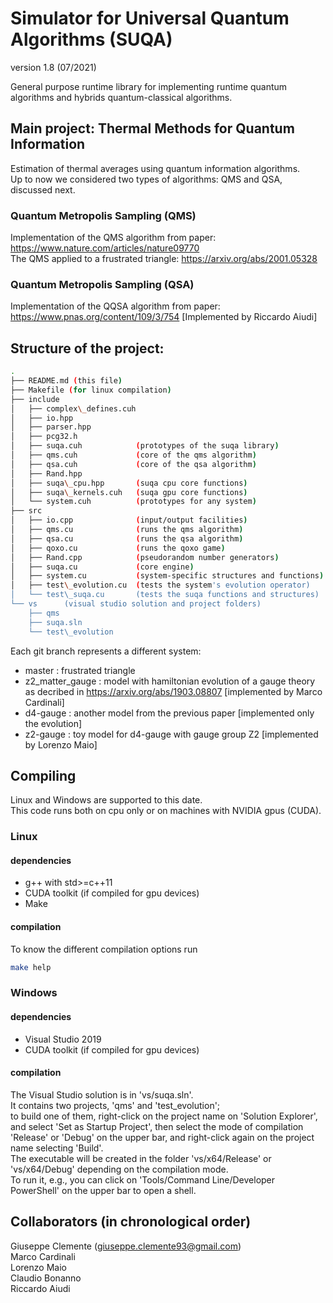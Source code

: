 # Simulator for Universal Quantum Algorithms (SUQA)
version 1.8 (07/2021)

General purpose runtime library for implementing runtime quantum algorithms and hybrids quantum-classical algorithms.


## Main project: Thermal Methods for Quantum Information

Estimation of thermal averages using quantum information algorithms.<br>
Up to now we considered two types of algorithms: QMS and QSA, discussed next.

### Quantum Metropolis Sampling (QMS)
Implementation of the QMS algorithm from paper: https://www.nature.com/articles/nature09770  <br>
The QMS applied to a frustrated triangle: https://arxiv.org/abs/2001.05328

### Quantum Metropolis Sampling (QSA)
Implementation of the QQSA algorithm from paper: https://www.pnas.org/content/109/3/754 [Implemented by Riccardo Aiudi]

## Structure of the project:
```bash
.  
├── README.md (this file)  
├── Makefile (for linux compilation)  
├── include
│   ├── complex\_defines.cuh
│   ├── io.hpp
│   ├── parser.hpp
│   ├── pcg32.h
│   ├── suqa.cuh            (prototypes of the suqa library)
│   ├── qms.cuh             (core of the qms algorithm)  
│   ├── qsa.cuh             (core of the qsa algorithm)
│   ├── Rand.hpp
│   ├── suqa\_cpu.hpp       (suqa cpu core functions)
│   ├── suqa\_kernels.cuh   (suqa gpu core functions)
│   └── system.cuh          (prototypes for any system) 
├── src
│   ├── io.cpp              (input/output facilities)
│   ├── qms.cu              (runs the qms algorithm)
│   ├── qsa.cu              (runs the qsa algorithm)
│   ├── qoxo.cu             (runs the qoxo game)
│   ├── Rand.cpp            (pseudorandom number generators)
│   ├── suqa.cu             (core engine)
│   ├── system.cu           (system-specific structures and functions)
│   ├── test\_evolution.cu  (tests the system's evolution operator)
│   └── test\_suqa.cu       (tests the suqa functions and structures)
└── vs      (visual studio solution and project folders)  
    ├── qms  
    ├── suqa.sln  
    └── test\_evolution  

```

Each git branch represents a different system:
- master : frustrated triangle
- z2\_matter\_gauge : model with hamiltonian evolution of a gauge theory as decribed in https://arxiv.org/abs/1903.08807 [implemented by Marco Cardinali]
- d4-gauge : another model from the previous paper  [implemented only the evolution]
- z2-gauge : toy model for d4-gauge with gauge group Z2 [implemented by Lorenzo Maio]

## Compiling

Linux and Windows are supported to this date.  
This code runs both on cpu only or on machines with NVIDIA gpus (CUDA).

### Linux

#### dependencies
* g++ with std>=c++11  
* CUDA toolkit (if compiled for gpu devices)
* Make  

#### compilation
To know the different compilation options run
```bash
make help
```

### Windows

#### dependencies
* Visual Studio 2019
* CUDA toolkit (if compiled for gpu devices)

#### compilation
The Visual Studio solution is in 'vs/suqa.sln'.<br>
It contains two projects, 'qms' and 'test\_evolution';<br>
to build one of them, right-click on the project name on 'Solution Explorer', and select 'Set as Startup Project',
then select the mode of compilation 'Release' or 'Debug' on the upper bar, and right-click again on the project name selecting 'Build'.  
The executable will be created in the folder 'vs/x64/Release' or 'vs/x64/Debug' depending on the compilation mode.  
To run it, e.g., you can click on 'Tools/Command Line/Developer PowerShell' on the upper bar to open a shell.  

## Collaborators (in chronological order)
Giuseppe Clemente (giuseppe.clemente93@gmail.com)  
Marco Cardinali  
Lorenzo Maio  
Claudio Bonanno  
Riccardo Aiudi  
